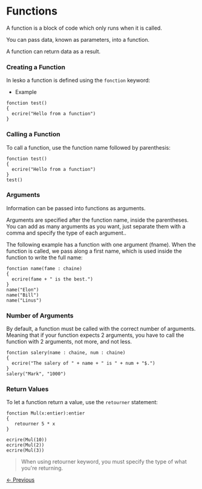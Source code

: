 # Functions

A function is a block of code which only runs when it is called.

You can pass data, known as parameters, into a function.

A function can return data as a result.

### Creating a Function

In lesko a function is defined using the `fonction` keyword:

* Example

```
fonction test()
{
  ecrire("Hello from a function")
}
```

### Calling a Function

To call a function, use the function name followed by parenthesis:

```
fonction test()
{
  ecrire("Hello from a function")
}
test()
```

### Arguments

Information can be passed into functions as arguments.

Arguments are specified after the function name, inside the parentheses. You can add as many arguments as you want, just separate them with a comma and specify the type of each argument..

The following example has a function with one argument (fname). When the function is called, we pass along a first name, which is used inside the function to write the full name:

```
fonction name(fame : chaine)
{
  ecrire(fame + " is the best.")
}
name("Elon")
name("Bill")
name("Linus")
```

### Number of Arguments

By default, a function must be called with the correct number of arguments. Meaning that if your function expects 2 arguments, you have to call the function with 2 arguments, not more, and not less.

```
fonction salery(name : chaine, num : chaine)
{
  ecrire("The salery of " + name + " is " + num + "$.")
}
salery("Mark", "1000")
```

### Return Values

To let a function return a value, use the `retourner` statement:

```
fonction Mul(x:entier):entier
{
   retourner 5 * x
}

ecrire(Mul(10))
ecrire(Mul(2))
ecrire(Mul(3))
```

> When using retourner keyword, you must specify the type of what you're returning.

[<- Previous]()
